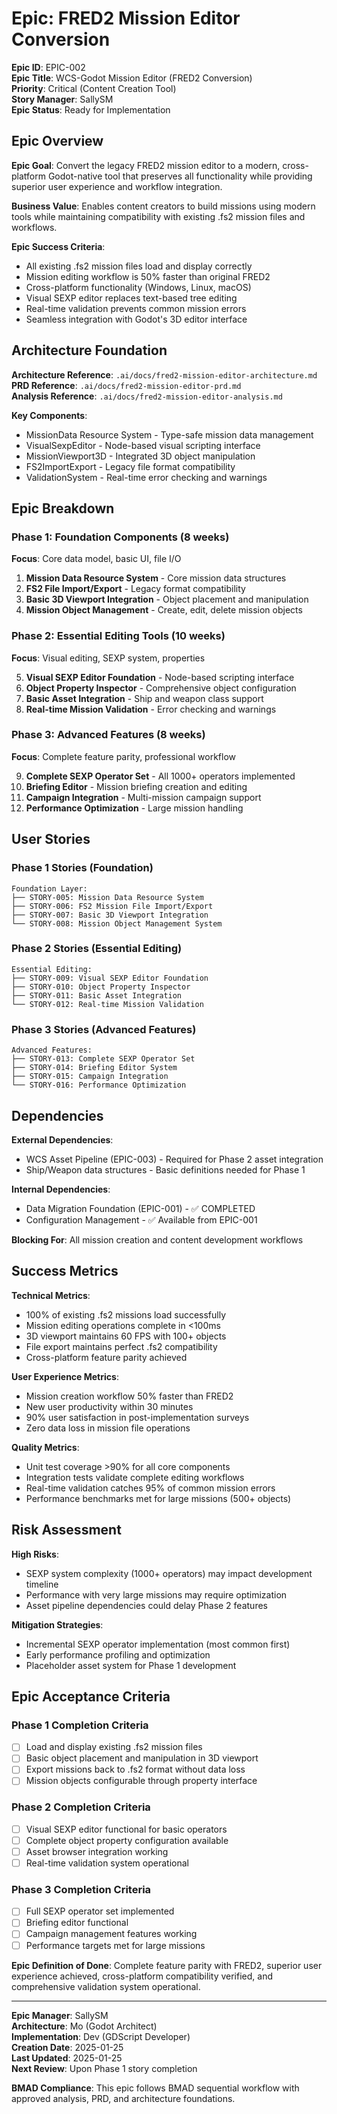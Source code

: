 # Epic: FRED2 Mission Editor Conversion

**Epic ID**: EPIC-002  
**Epic Title**: WCS-Godot Mission Editor (FRED2 Conversion)  
**Priority**: Critical (Content Creation Tool)  
**Story Manager**: SallySM  
**Epic Status**: Ready for Implementation  

## Epic Overview

**Epic Goal**: Convert the legacy FRED2 mission editor to a modern, cross-platform Godot-native tool that preserves all functionality while providing superior user experience and workflow integration.

**Business Value**: Enables content creators to build missions using modern tools while maintaining compatibility with existing .fs2 mission files and workflows.

**Epic Success Criteria**:
- All existing .fs2 mission files load and display correctly
- Mission editing workflow is 50% faster than original FRED2
- Cross-platform functionality (Windows, Linux, macOS)
- Visual SEXP editor replaces text-based tree editing
- Real-time validation prevents common mission errors
- Seamless integration with Godot's 3D editor interface

## Architecture Foundation

**Architecture Reference**: `.ai/docs/fred2-mission-editor-architecture.md`  
**PRD Reference**: `.ai/docs/fred2-mission-editor-prd.md`  
**Analysis Reference**: `.ai/docs/fred2-mission-editor-analysis.md`

**Key Components**:
- MissionData Resource System - Type-safe mission data management
- VisualSexpEditor - Node-based visual scripting interface
- MissionViewport3D - Integrated 3D object manipulation
- FS2ImportExport - Legacy file format compatibility
- ValidationSystem - Real-time error checking and warnings

## Epic Breakdown

### Phase 1: Foundation Components (8 weeks)
**Focus**: Core data model, basic UI, file I/O

1. **Mission Data Resource System** - Core mission data structures
2. **FS2 File Import/Export** - Legacy format compatibility
3. **Basic 3D Viewport Integration** - Object placement and manipulation
4. **Mission Object Management** - Create, edit, delete mission objects

### Phase 2: Essential Editing Tools (10 weeks)
**Focus**: Visual editing, SEXP system, properties

5. **Visual SEXP Editor Foundation** - Node-based scripting interface
6. **Object Property Inspector** - Comprehensive object configuration
7. **Basic Asset Integration** - Ship and weapon class support
8. **Real-time Mission Validation** - Error checking and warnings

### Phase 3: Advanced Features (8 weeks)
**Focus**: Complete feature parity, professional workflow

9. **Complete SEXP Operator Set** - All 1000+ operators implemented
10. **Briefing Editor** - Mission briefing creation and editing
11. **Campaign Integration** - Multi-mission campaign support
12. **Performance Optimization** - Large mission handling

## User Stories

### Phase 1 Stories (Foundation)
```
Foundation Layer:
├── STORY-005: Mission Data Resource System
├── STORY-006: FS2 Mission File Import/Export  
├── STORY-007: Basic 3D Viewport Integration
└── STORY-008: Mission Object Management System
```

### Phase 2 Stories (Essential Editing)
```
Essential Editing:
├── STORY-009: Visual SEXP Editor Foundation
├── STORY-010: Object Property Inspector
├── STORY-011: Basic Asset Integration
└── STORY-012: Real-time Mission Validation
```

### Phase 3 Stories (Advanced Features)
```
Advanced Features:
├── STORY-013: Complete SEXP Operator Set
├── STORY-014: Briefing Editor System
├── STORY-015: Campaign Integration
└── STORY-016: Performance Optimization
```

## Dependencies

**External Dependencies**:
- WCS Asset Pipeline (EPIC-003) - Required for Phase 2 asset integration
- Ship/Weapon data structures - Basic definitions needed for Phase 1

**Internal Dependencies**:
- Data Migration Foundation (EPIC-001) - ✅ COMPLETED
- Configuration Management - ✅ Available from EPIC-001

**Blocking For**: All mission creation and content development workflows

## Success Metrics

**Technical Metrics**:
- 100% of existing .fs2 missions load successfully
- Mission editing operations complete in <100ms
- 3D viewport maintains 60 FPS with 100+ objects
- File export maintains perfect .fs2 compatibility
- Cross-platform feature parity achieved

**User Experience Metrics**:
- Mission creation workflow 50% faster than FRED2
- New user productivity within 30 minutes
- 90% user satisfaction in post-implementation surveys
- Zero data loss in mission file operations

**Quality Metrics**:
- Unit test coverage >90% for all core components
- Integration tests validate complete editing workflows
- Real-time validation catches 95% of common mission errors
- Performance benchmarks met for large missions (500+ objects)

## Risk Assessment

**High Risks**:
- SEXP system complexity (1000+ operators) may impact development timeline
- Performance with very large missions may require optimization
- Asset pipeline dependencies could delay Phase 2 features

**Mitigation Strategies**:
- Incremental SEXP operator implementation (most common first)
- Early performance profiling and optimization
- Placeholder asset system for Phase 1 development

## Epic Acceptance Criteria

### Phase 1 Completion Criteria
- [ ] Load and display existing .fs2 mission files
- [ ] Basic object placement and manipulation in 3D viewport
- [ ] Export missions back to .fs2 format without data loss
- [ ] Mission objects configurable through property interface

### Phase 2 Completion Criteria  
- [ ] Visual SEXP editor functional for basic operators
- [ ] Complete object property configuration available
- [ ] Asset browser integration working
- [ ] Real-time validation system operational

### Phase 3 Completion Criteria
- [ ] Full SEXP operator set implemented
- [ ] Briefing editor functional
- [ ] Campaign management features working
- [ ] Performance targets met for large missions

**Epic Definition of Done**: Complete feature parity with FRED2, superior user experience achieved, cross-platform compatibility verified, and comprehensive validation system operational.

---

**Epic Manager**: SallySM  
**Architecture**: Mo (Godot Architect)  
**Implementation**: Dev (GDScript Developer)  
**Creation Date**: 2025-01-25  
**Last Updated**: 2025-01-25  
**Next Review**: Upon Phase 1 story completion  

**BMAD Compliance**: This epic follows BMAD sequential workflow with approved analysis, PRD, and architecture foundations.